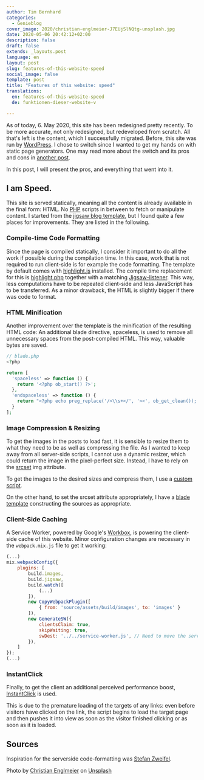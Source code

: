```yaml
---
author: Tim Bernhard
categories:
  - Genieblog
cover_image: 2020/christian-englmeier-J7EUjSlNQtg-unsplash.jpg
date: 2020-05-06 20:42:12+02:00
description: false
draft: false
extends: _layouts.post
language: en
layout: post
slug: features-of-this-website-speed
social_image: false
template: post
title: "Features of this website: speed"
translations:
  en: features-of-this-website-speed
  de: funktionen-dieser-website-v

---
```


As of today, 6. May 2020, this site has been redesigned pretty recently. 
To be more accurate, not only redesigned, but redeveloped from scratch.
All that's left is the content, which I successfully migrated.
Before, this site was run by [WordPress](https://wordpress.org/).
I chose to switch since I wanted to get my hands on with static page generators.
One may read more about the switch and its pros and cons in [another post](https://genieblog.ch/blog/en/2020/migration-from-wordpress-to-jigsaw).

In this post, I will present the pros, and everything that went into it.

## I am Speed.

This site is served statically, meaning all the content is already available in the final form: HTML.
No [PHP](https://php.net) scripts in between to fetch or manipulate content.
I started from the [jigsaw blog template](https://github.com/tightenco/jigsaw-blog-template/), but I found quite a few places for improvements.
They are listed in the following.

### Compile-time Code Formatting

Since the page is compiled statically, I consider it important to do all the work if possible during the compilation time.
In this case, work that is not required to run client-side is for example the code formatting.
The template by default comes with [highlight.js](https://highlightjs.org/usage/) installed. 
The compile time replacement for this is [highlight.php](https://github.com/scrivo/highlight.php) together with a matching [Jigsaw-listener](https://github.com/GenieTim/genieblog.ch/blob/2dbcbd6369bceaafd2d4e1743d730c5e1d8e1bdd/listeners/HighlightCodeSyntax.php).
This way, less computations have to be repeated client-side and less JavaScript has to be transferred.
As a minor drawback, the HTML is slightly bigger if there was code to format.

### HTML Minification

Another improvement over the template is the minification of the resulting HTML code: 
An additional blade directive, spaceless, is used to remove all unnecessary spaces from the post-compiled HTML.
This way, valuable bytes are saved.

```php
// blade.php
<?php

return [
  'spaceless' => function () {
    return '<?php ob_start() ?>';
  },
  'endspaceless' => function () {
    return "<?php echo preg_replace('/>\\s+</', '><', ob_get_clean()); ?>";
  }
];

```

### Image Compression & Resizing

To get the images in the posts to load fast, it is sensible to resize them to what they need to be as well as compressing the file.
As I wanted to keep away from all server-side scripts, I cannot use a dynamic resizer, which could return the image in the pixel-perfect size.
Instead, I have to rely on the [srcset](https://developer.mozilla.org/en-US/docs/Learn/HTML/Multimedia_and_embedding/Responsive_images) img attribute. 

To get the images to the desired sizes and compress them, I use a [custom script](https://github.com/GenieTim/genieblog.ch/blob/2dbcbd6369bceaafd2d4e1743d730c5e1d8e1bdd/tasks/build.js#L17).

On the other hand, to set the srcset attribute appropriately, I have a [blade template](https://github.com/GenieTim/genieblog.ch/blob/2dbcbd6369bceaafd2d4e1743d730c5e1d8e1bdd/source/_components/img.blade.php#L8) constructing the sources as appropriate. 

### Client-Side Caching

A Service Worker, powered by Google's [Workbox](https://developers.google.com/web/tools/workbox/modules/workbox-webpack-plugin), is powering the client-side cache of this website. 
Minor configuration changes are necessary in the `webpack.mix.js` file to get it working:

```js
(...)
mix.webpackConfig({
    plugins: [
        build.images,
        build.jigsaw,
        build.watch([
            (...)
        ]),
        new CopyWebpackPlugin([
            { from: 'source/assets/build/images', to: 'images' }
        ]),
        new GenerateSW({
            clientsClaim: true,
            skipWaiting: true,
            swDest: '../../service-worker.js', // Need to move the service-worker to the root
        }),
    ]
});
(...)
```

### InstantClick

Finally, to get the client an additional perceived performance boost, [InstantClick](http://instantclick.io/) is used. 

This is due to the premature loading of the targets of any links: even before visitors have clicked on the link, the script begins to load the target page and then pushes it into view as soon as the visitor finished clicking or as soon as it is loaded.

## Sources

Inspiration for the serverside code-formatting was [Stefan Zweifel](https://stefanzweifel.io/posts/server-side-syntax-highlighting-with-jigsaw/).

Photo by [Christian Englmeier](https://unsplash.com/@christianem?utm_source=unsplash&utm_medium=referral&utm_content=credit) on [Unsplash](https://unsplash.com/s/photos/speed?utm_source=unsplash&utm_medium=referral&utm_content=credit)

